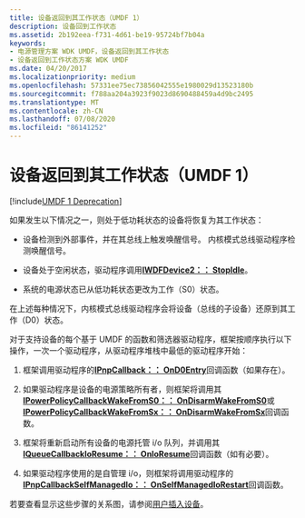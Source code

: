```yaml
---
title: 设备返回到其工作状态（UMDF 1）
description: 设备回到工作状态
ms.assetid: 2b192eea-f731-4d61-be19-95724bf7b04a
keywords:
- 电源管理方案 WDK UMDF，设备返回到其工作状态
- 设备返回到工作状态方案 WDK UMDF
ms.date: 04/20/2017
ms.localizationpriority: medium
ms.openlocfilehash: 57331ee75ec73856042555e1980029d13523180b
ms.sourcegitcommit: f788aa204a3923f9023d8690488459a4d9bc2495
ms.translationtype: MT
ms.contentlocale: zh-CN
ms.lasthandoff: 07/08/2020
ms.locfileid: "86141252"
---
```

# <a name="a-device-returns-to-its-working-state-umdf-1"></a>设备返回到其工作状态（UMDF 1）


[!include[UMDF 1 Deprecation](../includes/umdf-1-deprecation.md)]

如果发生以下情况之一，则处于低功耗状态的设备将恢复为其工作状态：

-   设备检测到外部事件，并在其总线上触发唤醒信号。 内核模式总线驱动程序检测唤醒信号。

-   设备处于空闲状态，驱动程序调用[**IWDFDevice2：： StopIdle**](https://docs.microsoft.com/windows-hardware/drivers/ddi/wudfddi/nf-wudfddi-iwdfdevice2-stopidle)。

-   系统的电源状态已从低功耗状态更改为工作（S0）状态。

在上述每种情况下，内核模式总线驱动程序会将设备（总线的子设备）还原到其工作（D0）状态。

对于支持设备的每个基于 UMDF 的函数和筛选器驱动程序，框架按顺序执行以下操作，一次一个驱动程序，从驱动程序堆栈中最低的驱动程序开始：

1.  框架调用驱动程序的[**IPnpCallback：： OnD0Entry**](https://docs.microsoft.com/windows-hardware/drivers/ddi/wudfddi/nf-wudfddi-ipnpcallback-ond0entry)回调函数（如果存在）。

2.  如果驱动程序是设备的电源策略所有者，则框架将调用其[**IPowerPolicyCallbackWakeFromS0：： OnDisarmWakeFromS0**](https://docs.microsoft.com/windows-hardware/drivers/ddi/wudfddi/nf-wudfddi-ipowerpolicycallbackwakefroms0-ondisarmwakefroms0)或[**IPowerPolicyCallbackWakeFromSx：： OnDisarmWakeFromSx**](https://docs.microsoft.com/windows-hardware/drivers/ddi/wudfddi/nf-wudfddi-ipowerpolicycallbackwakefromsx-ondisarmwakefromsx)回调函数。

3.  框架将重新启动所有设备的电源托管 i/o 队列，并调用其[**IQueueCallbackIoResume：： OnIoResume**](https://docs.microsoft.com/windows-hardware/drivers/ddi/wudfddi/nf-wudfddi-iqueuecallbackioresume-onioresume)回调函数（如有必要）。

4.  如果驱动程序使用的是自管理 i/o，则框架将调用驱动程序的[**IPnpCallbackSelfManagedIo：： OnSelfManagedIoRestart**](https://docs.microsoft.com/windows-hardware/drivers/ddi/wudfddi/nf-wudfddi-ipnpcallbackselfmanagedio-onselfmanagediorestart)回调函数。

若要查看显示这些步骤的关系图，请参阅[用户插入设备](a-user-plugs-in-a-device.md)。

 

 





